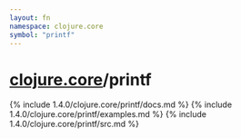 ```yaml
---
layout: fn
namespace: clojure.core
symbol: "printf"
---
```


# [clojure.core](../)/printf

{% include 1.4.0/clojure.core/printf/docs.md %}
{% include 1.4.0/clojure.core/printf/examples.md %}
{% include 1.4.0/clojure.core/printf/src.md %}

